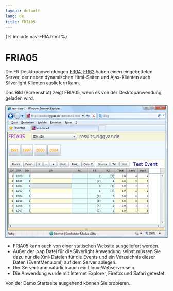 ```yaml
---
layout: default
lang: de
title: FRIA05
---
```


{% include nav-FRIA.html %}

# FRIA05

Die FR Desktopanwendungen [FR04](../applications/FR04.html), [FR62](../applications/FR62.html) haben einen eingebetteten Server,
der neben dynamischen Html-Seiten und Ajax-Klienten auch Silverlight Klienten ausliefern kann.

Das Bild (Screenshot) zeigt FRIA05, wenn es von der Desktopanwendung geladen wird.

![FRIA05 screenshot](../images/FRIA05.png)

- FRIA05 kann auch von einer statischen Website ausgeliefert werden.
- Außer der .xap Datei für die Silverlight Anwendung selbst müssen Sie dazu nur die Xml-Dateien für die Events 
und ein Verzeichnis dieser Daten (EventMenu.xml) auf dem Server ablegen.
- Der Server kann natürlich auch ein Linux-Webserver sein.
- Die Anwendung wurde mit Internet Explorer, Firefox und Safari getestet.

Von der Demo Startseite ausgehend können Sie probieren.
